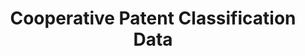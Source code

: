 ---
bigquery: https://console.cloud.google.com/bigquery?p=patents-public-data&d=cpc&page=dataset
citation: '“Cooperative Patent Classification” by the EPO and USPTO, for public use. '
contributors: EPO, USPTO
cost: None
description: Cooperative Patent Classification Data contains the scheme and definitions
  of the Cooperative Patent Classification system for classifying patent documents.
  The CPC is the result of a partnership between the EPO and the USPTO in their joint
  effort to develop a common, internationally compatible classification system for
  technical documents, in particular patent publications, which will be used by both
  offices in the patent granting process
documentation: https://www.cooperativepatentclassification.org/cpcSchemeAndDefinitions
last_edit: Mon, 04 Apr 2022 19:07:06 GMT
location: https://www.cooperativepatentclassification.org/index
maintained_by: USPTO, EPO
schema_fields: '[''ipcConcordant'', ''definition'', ''ipc_concordant'', ''residualReferences'',
  ''breakdownCode'', ''titleFull'', ''dateRevised'', ''titlePart'', ''sizeCache'',
  ''symbol'', ''not_allocatable'', ''childGroups'', ''glossary'', ''limiting_references'',
  ''child_groups'', ''title_part'', ''applicationReferences'', ''additional_only'',
  ''parents'', ''informativeReferences'', ''title_full'', ''limitingReferences'',
  ''status'', ''residual_references'', ''date_revised'', ''synonyms'', ''application_references'',
  ''children'', ''breakdown_code'', ''notAllocatable'', ''informative_references'',
  ''level'']'
shortname: cooperative_patent_classification
tags:
- patents
- science
title: Cooperative Patent Classification Data
uuid: 984374a7-16e9-4b35-9445-458daceb01bf
---